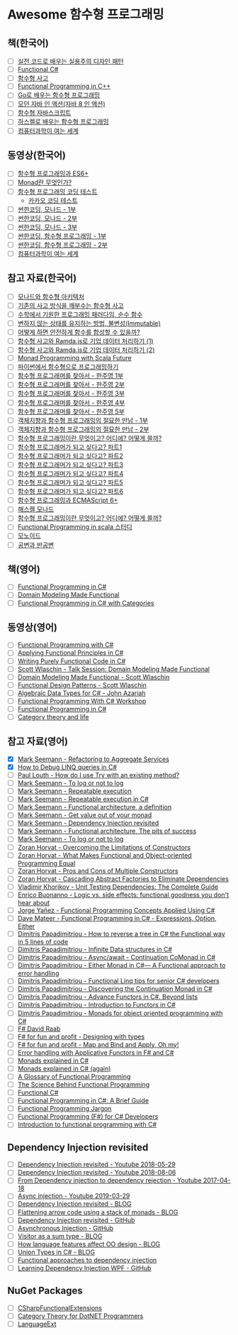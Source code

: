 # Awesome 함수형 프로그래밍

## 책(한국어)
- [ ] [실전 코드로 배우는 실용주의 디자인 패턴](http://www.yes24.com/Product/goods/34572809)
- [ ] [Functional C#](http://www.yes24.com/Product/Goods/69669484?scode=032&OzSrank=20)
- [ ] [함수형 사고](http://www.yes24.com/24/UsedShop/Goods/29029252?scode=048_002)
- [ ] [Functional Programming in C++](http://www.yes24.com/Product/Goods/77275593?scode=032&OzSrank=16)
- [ ] [Go로 배우는 함수형 프로그래밍](http://www.yes24.com/Product/Goods/73293439?scode=032&OzSrank=2)
- [ ] [모던 자바 인 액션(자바 8 인 액션)](http://www.yes24.com/Product/Goods/77125987?scode=032&OzSrank=14)
- [ ] [함수형 자바스크립트](http://www.yes24.com/24/UsedShop/Goods/58181696?scode=048_002)
- [ ] [하스켈로 배우는 함수형 프로그래밍](http://www.yes24.com/Product/Goods/19842361?scode=032&OzSrank=5)
- [ ] [컴퓨터과학이 여는 세계](http://www.yes24.com/Product/Goods/17976737)

## 동영상(한국어)
- [ ] [함수형 프로그래밍과 ES6+](https://www.youtube.com/watch?v=4sO0aWTd3yc)
- [ ] [Monad란 무엇인가?](https://www.youtube.com/watch?v=jI4aMyqvpfQ)
- [ ] [함수형 프로그래밍 코딩 테스트](https://www.youtube.com/watch?v=ks7RorR-Vrc&list=PL8kmk2VivDmQZvx2N0vmCFkjEQ_pvpdsA)
  - [카카오 코딩 테스트](https://www.youtube.com/channel/UCnK4nNK6FzEP4gV5ObIn8nw/playlists)
- [ ] [썬한코딩, 모나드 - 1부](https://www.youtube.com/watch?v=laRzp3fuboU&t)
- [ ] [썬한코딩, 모나드 - 2부](https://www.youtube.com/watch?v=tjbitGWAKcY)
- [ ] [썬한코딩, 모나드 - 3부](https://www.youtube.com/watch?v=DvFv6n32xME)
- [ ] [썬한코딩, 함수형 프로그래밍 - 1부](https://www.youtube.com/watch?v=PYKBYfjhwhw)
- [ ] [썬한코딩, 함수형 프로그래밍 - 2부](https://www.youtube.com/watch?v=FGpm-mIsbuU)
- [ ] [컴퓨터과학이 여는 세계](https://www.youtube.com/watch?v=HTWSPoDLmHI&list=PL0Nf1KJu6Ui7yoc9RQ2TiiYL9Z0MKoggH)

## 참고 자료(한국어)
- [ ] [모나드와 함수형 아키텍처](https://teamdable.github.io/techblog/Moand-and-Functional-Architecture)
- [ ] [기존의 사고 방식을 깨부수는 함수형 사고](https://evan-moon.github.io/2019/12/15/about-functional-thinking/)
- [ ] [수학에서 기원한 프로그래밍 패러다임, 순수 함수](https://evan-moon.github.io/2019/12/29/about-pure-functions/)
- [ ] [변하지 않는 상태를 유지하는 방법, 불변성(Immutable)](https://evan-moon.github.io/2020/01/05/what-is-immutable/)
- [ ] [어떻게 하면 안전하게 함수를 합성할 수 있을까?](https://evan-moon.github.io/2020/01/27/safety-function-composition/)
- [ ] [함수형 사고와 Ramda.js로 기업 데이터 처리하기 (1)](https://www.huskyhoochu.com/functional-thinking/)
- [ ] [함수형 사고와 Ramda.js로 기업 데이터 처리하기 (2)](https://www.huskyhoochu.com/functional-thinking-advanced/)
- [ ] [Monad Programming with Scala Future](https://tech.kakao.com/2016/03/03/monad-programming-with-scala-future/)
- [ ] [파이썬에서 함수형으로 프로그래밍하기](https://www.youtube.com/watch?v=UPmQHHpS3cw)
- [ ] [함수형 프로그래머를 찾아서 - 한주영 1부](http://www.podbbang.com/ch/9126?e=22183108)
- [ ] [함수형 프로그래머를 찾아서 - 한주영 2부](http://www.podbbang.com/ch/9126?e=22192689)
- [ ] [함수형 프로그래머를 찾아서 - 한주영 3부](http://www.podbbang.com/ch/9126?e=22207497)
- [ ] [함수형 프로그래머를 찾아서 - 한주영 4부](http://www.podbbang.com/ch/9126?e=22211910)
- [ ] [함수형 프로그래머를 찾아서 - 한주영 5부](http://www.podbbang.com/ch/9126?e=22214486)
- [ ] [객체지향과 함수형 프로그래밍의 절묘한 만남 - 1부](http://www.podbbang.com/ch/9126?e=21745210)
- [ ] [객체지향과 함수형 프로그래밍의 절묘한 만남 - 2부](http://www.podbbang.com/ch/9126?e=21760078)
- [ ] [함수형 프로그래밍이란 무엇이고? 어디에? 어떻게 쓸까?](https://tacademy.skplanet.com/live/player/onlineLectureDetail.action?seq=143)
- [ ] [함수형 프로그래머가 되고 싶다고? 파트1](https://github.com/FEDevelopers/tech.description/wiki/%ED%95%A8%EC%88%98%ED%98%95-%ED%94%84%EB%A1%9C%EA%B7%B8%EB%9E%98%EB%A8%B8%EA%B0%80-%EB%90%98%EA%B3%A0-%EC%8B%B6%EB%8B%A4%EA%B3%A0%3F-(Part-1))
- [ ] [함수형 프로그래머가 되고 싶다고? 파트2](https://github.com/FEDevelopers/tech.description/wiki/%ED%95%A8%EC%88%98%ED%98%95-%ED%94%84%EB%A1%9C%EA%B7%B8%EB%9E%98%EB%A8%B8%EA%B0%80-%EB%90%98%EA%B3%A0-%EC%8B%B6%EB%8B%A4%EA%B3%A0%3F-(Part-2))
- [ ] [함수형 프로그래머가 되고 싶다고? 파트3](https://github.com/FEDevelopers/tech.description/wiki/%ED%95%A8%EC%88%98%ED%98%95-%ED%94%84%EB%A1%9C%EA%B7%B8%EB%9E%98%EB%A8%B8%EA%B0%80-%EB%90%98%EA%B3%A0-%EC%8B%B6%EB%8B%A4%EA%B3%A0%3F-(Part-3))
- [ ] [함수형 프로그래머가 되고 싶다고? 파트4](https://github.com/FEDevelopers/tech.description/wiki/%ED%95%A8%EC%88%98%ED%98%95-%ED%94%84%EB%A1%9C%EA%B7%B8%EB%9E%98%EB%A8%B8%EA%B0%80-%EB%90%98%EA%B3%A0-%EC%8B%B6%EB%8B%A4%EA%B3%A0%3F-(Part-4))
- [ ] [함수형 프로그래머가 되고 싶다고? 파트5](https://github.com/FEDevelopers/tech.description/wiki/%ED%95%A8%EC%88%98%ED%98%95-%ED%94%84%EB%A1%9C%EA%B7%B8%EB%9E%98%EB%A8%B8%EA%B0%80-%EB%90%98%EA%B3%A0-%EC%8B%B6%EB%8B%A4%EA%B3%A0%3F-(Part-5))
- [ ] [함수형 프로그래머가 되고 싶다고? 파트6](https://github.com/FEDevelopers/tech.description/wiki/%ED%95%A8%EC%88%98%ED%98%95-%ED%94%84%EB%A1%9C%EA%B7%B8%EB%9E%98%EB%A8%B8%EA%B0%80-%EB%90%98%EA%B3%A0-%EC%8B%B6%EB%8B%A4%EA%B3%A0%3F-(Part-6))
- [ ] [함수형 프로그래밍과 ECMAScript 6+](https://www.youtube.com/watch?v=yoqYizlqfuw&list=PLpkj8RKr48wbY0L_Fyo19GJGhpfa7x5kG)
- [ ] [해스켈 모나드](https://www.slideshare.net/skyul1/ss-60813802)
- [ ] [함수형 프로그래밍이란 무엇이고? 어디에? 어떻게 쓸까?](https://tacademy.skplanet.com/live/player/onlineLectureDetail.action?seq=143)
- [ ] [Functional Programming in scala 스터디](https://github.com/kpug/fpis/blob/master/wiki/article.md)
- [ ] [모노이드](https://sojin.io/article/%EB%AA%A8%EB%85%B8%EC%9D%B4%EB%93%9C/)
- [ ] [공변과 반공변](https://sojin.io/article/%EA%B3%B5%EB%B3%80%EA%B3%BC-%EB%B0%98%EA%B3%B5%EB%B3%80)

## 책(영어)
- [ ] [Functional Programming in C#](https://www.manning.com/books/functional-programming-in-c-sharp)
- [ ] [Domain Modeling Made Functional](https://pragprog.com/book/swdddf/domain-modeling-made-functional)
- [ ] [Functional Programming in C# with Categories](https://leanpub.com/functional-programming-in-cSharp-with-categories)

## 동영상(영어)
- [ ] [Functional Programming with C#](https://www.pluralsight.com/courses/functional-programming-csharp)
- [ ] [Applying Functional Principles in C#](https://www.pluralsight.com/courses/csharp-applying-functional-principles)
- [ ] [Writing Purely Functional Code in C#](https://www.pluralsight.com/courses/writing-purely-functional-code-csharp)
- [ ] [Scott Wlaschin - Talk Session: Domain Modeling Made Functional](https://www.youtube.com/watch?v=PLFl95c-IiU)
- [ ] [Domain Modeling Made Functional - Scott Wlaschin](https://www.youtube.com/watch?v=1pSH8kElmM4)
- [ ] [Functional Design Patterns - Scott Wlaschin](https://www.youtube.com/watch?v=srQt1NAHYC0)
- [ ] [Algebraic Data Types for C# - John Azariah](https://www.youtube.com/watch?v=CUdp1XGwRng&list=PL03Lrmd9CiGdch9Ul3PynPDZcZ18sz9KV&index=39)
- [ ] [Functional Programming With C# Workshop](https://www.youtube.com/watch?v=OPxyomlxP4o)
- [ ] [Functional Programming in C#](https://channel9.msdn.com/Shows/Visual-Studio-Toolbox/Functional-Programming-in-CSharp)
- [ ] [Category theory and life](https://www.youtube.com/watch?v=ho7oagHeqNc)

## 참고 자료(영어)
- [x] [Mark Seemann - Refactoring to Aggregate Services](https://github.com/hhko/Learning/tree/master/Blogs/MarkSeemann/RefactoringToAggregateServices)
- [x] [How to Debug LINQ queries in C#](https://github.com/hhko/Learning/tree/master/Blogs/Others/HowToDebugLINQQueriesInCSharp)
- [ ] [Paul Louth - How do I use Try<T> with an existing method?](https://github.com/louthy/language-ext/issues/507#issuecomment-432023820)
- [ ] [Mark Seemann - To log or not to log](https://blog.ploeh.dk/2015/11/30/to-log-or-not-to-log/)
- [ ] [Mark Seemann - Repeatable execution](https://blog.ploeh.dk/2020/03/23/repeatable-execution/)
- [ ] [Mark Seemann - Repeatable execution in C#](https://blog.ploeh.dk/2020/04/06/repeatable-execution-in-c/)
- [ ] [Mark Seemann - Functional architecture, a definition](https://blog.ploeh.dk/2018/11/19/functional-architecture-a-definition/)
- [ ] [Mark Seemann - Get value out of your monad](https://www.youtube.com/watch?v=F9bznonKc64&t)
- [ ] [Mark Seemann - Dependency Injection revisited](https://www.youtube.com/watch?v=4hvIwRHylj0)
- [ ] [Mark Seemann - Functional architecture, The pits of success](https://www.youtube.com/watch?v=US8QG9I1XW0)
- [ ] [Mark Seemann - To log or not to log](https://blog.ploeh.dk/2015/11/30/to-log-or-not-to-log/)
- [ ] [Zoran Horvat - Overcoming the Limitations of Constructors](http://www.codinghelmet.com/articles/overcoming-the-limitations-of-constructors)
- [ ] [Zoran Horvat - What Makes Functional and Object-oriented Programming Equal](http://www.codinghelmet.com/articles/what-makes-functional-and-object-oriented-programming-equal)
- [ ] [Zoran Horvat - Pros and Cons of Multiple Constructors](http://www.codinghelmet.com/articles/pros-and-cons-of-multiple-constructors)
- [ ] [Zoran Horvat - Cascading Abstract Factories to Eliminate Dependencies](http://www.codinghelmet.com/articles/cascading-abstract-factories)
- [ ] [Vladimir Khorikov - Unit Testing Dependencies: The Complete Guide](https://enterprisecraftsmanship.com/posts/unit-testing-dependencies/)
- [ ] [Enrico Buonanno - Logic vs. side effects: functional goodness you don't hear about](https://www.youtube.com/watch?v=wJq86IXkFdQ)
- [ ] [Jorge Yañez - Functional Programming Concepts Applied Using C#](https://nearsoft.com/blog/functional-programming-concepts-applied-using-c/)
- [ ] [Dave Mateer - Functional Programming in C# - Expressions, Option, Either](https://davemateer.com/2019/03/12/Functional-Programming-in-C-Sharp-Expressions-Options-Either) 
- [ ] [Dimitris Papadimitriou - How to reverse a tree in C# the Functional way in 5 lines of code](https://medium.com/@dimpapadim3/how-to-reverse-a-tree-in-c-the-functional-way-in-5-lines-of-code-130c9cddcb5b)
- [ ] [Dimitris Papadimitriou - Infinite Data structures in C#](https://medium.com/@dimpapadim3/infinite-data-structures-in-c-b3655386befe)
- [ ] [Dimitris Papadimitriou - Async/await - Continuation CoMonad in C#](https://medium.com/@dimpapadim3/async-await-continuation-comonad-in-c-558a644eb4ef)
- [ ] [Dimitris Papadimitriou - Either Monad in C#— A Functional approach to error handling](https://medium.com/@dimpapadim3/either-is-a-common-type-in-functional-languages-94b86eea325c)
- [ ] [Dimitris Papadimitriou - Functional Linq tips for senior C# developers](https://medium.com/@dimpapadim3/functional-linq-tips-for-senior-c-developers-bfb869547610)
- [ ] [Dimitris Papadimitriou - Discovering the Continuation Monad in C#](https://medium.com/@dimpapadim3/deriving-continuation-monad-from-callbacks-23d74e8331d0)
- [ ] [Dimitris Papadimitriou - Advance Functors in C#. Beyond lists](https://medium.com/@dimpapadim3/advance-functors-and-design-patterns-with-c-fba9c9cae0f9)
- [ ] [Dimitris Papadimitriou - Introduction to Functors in C#](https://medium.com/@dimpapadim3/introduction-to-functors-in-c-1e6b434c85ae)
- [ ] [Dimitris Papadimitriou - Monads for object oriented programming with C#](https://medium.com/@dimpapadim3/monads-in-oop-with-c-a4ec11f1f9d9)
- [ ] [F# David Raab](http://sidburn.github.io/Series)
- [ ] [F# for fun and profit - Designing with types](https://fsharpforfunandprofit.com/series/designing-with-types.html)
- [ ] [F# for fun and profit - Map and Bind and Apply, Oh my!](https://fsharpforfunandprofit.com/series/map-and-bind-and-apply-oh-my.html)
- [ ] [Error handling with Applicative Functors in F# and C#](https://blog.leifbattermann.de/2015/09/12/error-handling-with-applicative-functors-in-f-and-c/)
- [ ] [Monads explained in C#](https://mikhail.io/2016/01/monads-explained-in-csharp/)
- [ ] [Monads explained in C# (again)](https://mikhail.io/2018/07/monads-explained-in-csharp-again/)
- [ ] [A Glossary of Functional Programming](http://degoes.net/articles/fp-glossary)
- [ ] [The Science Behind Functional Programming](https://www.47deg.com/blog/science-behind-functional-programming/)
- [ ] [Functional C#](https://weblogs.asp.net/dixin/Tags/Functional%20C%23)
- [ ] [Functional Programming in C#: A Brief Guide](http://hamidmosalla.com/2019/04/25/functional-programming-in-c-sharp-a-brief-guide/)
- [ ] [Functional Programming Jargon](https://github.com/hemanth/functional-programming-jargon#arity)
- [ ] [Functional Programming (F#) for C# Developers](https://www.dotnetcurry.com/csharp/1384/functional-programming-fsharp-for-csharp-developers)
- [ ] [Introduction to functional programming with C#](https://medium.com/@naveenrtr/introduction-to-functional-programming-with-c-b167f15221e1)

## Dependency Injection revisited
- [ ] [Dependency Injection revisited - Youtube 2018-05-29](https://www.youtube.com/watch?v=4hvIwRHylj0)
- [ ] [Dependency Injection revisited - Youtube 2018-08-06](https://www.youtube.com/watch?v=qBYVW4ghMi8)
- [ ] [From Dependency injection to dependency rejection - Youtube 2017-04-18](https://www.youtube.com/watch?v=cxs7oLGrxQ4)
- [ ] [Async injection - Youtube 2019-03-29](https://www.youtube.com/watch?v=BsavoQWAVqM)
- [ ] [Dependency Injection revisited - BLOG](https://blog.ploeh.dk/2018/07/24/dependency-injection-revisited/)
- [ ] [Flattening arrow code using a stack of monads - BLOG](https://blog.ploeh.dk/2018/07/30/flattening-arrow-code-using-a-stack-of-monads/)
- [ ] [Dependency Injection revisited - GitHub](https://github.com/ploeh/dependency-injection-revisited)
- [ ] [Asynchronous Injection - GitHub](https://github.com/ploeh/asynchronous-injection)
- [ ] [Visitor as a sum type - BLOG](https://blog.ploeh.dk/2018/06/25/visitor-as-a-sum-type/)
- [ ] [How language features affect OO design - BLOG](https://medium.com/ingeniouslysimple/how-language-features-affect-oo-design-237cfc850752)
- [ ] [Union Types in C# - BLOG](http://boustrophedonic.com/blog/2012/10/21/union-types-in-csharp/)
- [ ] [Functional approaches to dependency injection](https://fsharpforfunandprofit.com/posts/dependency-injection-1/)
- [ ] [Learning Dependency Injection WPF - GitHub](https://github.com/jeremybytes/learning-dependency-injection)

## NuGet Packages
- [ ] [CSharpFunctionalExtensions](https://github.com/vkhorikov/CSharpFunctionalExtensions)
- [ ] [Category Theory for DotNET Programmers](https://github.com/cboudereau/category-theory-for-dotnet-programmers)
- [ ] [LanguageExt](https://github.com/louthy/language-ext)

